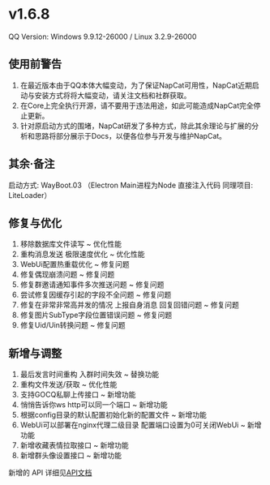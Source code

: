 # v1.6.8

QQ Version: Windows 9.9.12-26000 / Linux 3.2.9-26000
## 使用前警告
1. 在最近版本由于QQ本体大幅变动，为了保证NapCat可用性，NapCat近期启动与安装方式将将大幅变动，请关注文档和社群获取。
2. 在Core上完全执行开源，请不要用于违法用途，如此可能造成NapCat完全停止更新。
3. 针对原启动方式的围堵，NapCat研发了多种方式，除此其余理论与扩展的分析和思路将部分展示于Docs，以便各位参与开发与维护NapCat。
## 其余·备注
启动方式: WayBoot.03 （Electron Main进程为Node 直接注入代码 同理项目: LiteLoader）

## 修复与优化
1. 移除数据库文件读写 ~ 优化性能
2. 重构消息发送 极限速度优化 ~ 优化性能
3. WebUi配置热重载优化 ~ 修复问题
4. 修复偶现崩溃问题 ~ 修复问题
5. 修复群邀请通知事件多次推送问题 ~ 修复问题
6. 尝试修复因缓存引起的字段不全问题 ~ 修复问题
7. 修复在非常非常高并发的情况 上报自身消息 回复回错问题 ~ 修复问题
8. 修复图片SubType字段位置错误问题 ~ 修复问题
9. 修复Uid/Uin转换问题 ~ 修复问题

## 新增与调整
1. 最后发言时间重构 入群时间失效 ~ 替换功能
2. 重构文件发送/获取 ~ 优化性能
3. 支持GOCQ私聊上传接口 ~ 新增功能
4. 悄悄告诉你ws http可以同一个端口 ~ 新增功能
5. 根据config目录的默认配置初始化新的配置文件 ~ 新增功能
6. WebUi可以部署在nginx代理二级目录 配置端口设置为0可关闭WebUi ~ 新增功能
7. 新增收藏表情拉取接口 ~ 新增功能
8. 新增群头像设置接口 ~ 新增功能

新增的 API 详细见[API文档](https://napneko.github.io/zh-CN/develop/extends_api)

